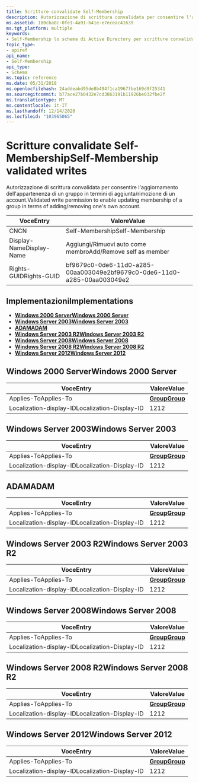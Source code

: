 ```yaml
---
title: Scritture convalidate Self-Membership
description: Autorizzazione di scrittura convalidata per consentire l'aggiornamento dell'appartenenza di un gruppo in termini di aggiunta/rimozione di un account.
ms.assetid: 180cba0c-0fe1-4a91-b41e-e7eceac41639
ms.tgt_platform: multiple
keywords:
- Self-Membership lo schema di Active Directory per scritture convalidate
topic_type:
- apiref
api_name:
- Self-Membership
api_type:
- Schema
ms.topic: reference
ms.date: 05/31/2018
ms.openlocfilehash: 24addeabd95de8b494f1ca1967fbe169d9f25341
ms.sourcegitcommit: b77ace27b0432e7cd3863191b11926be032fbe2f
ms.translationtype: MT
ms.contentlocale: it-IT
ms.lasthandoff: 12/14/2020
ms.locfileid: "103965065"
---
```

# <a name="self-membership-validated-writes"></a><span data-ttu-id="d3381-104">Scritture convalidate Self-Membership</span><span class="sxs-lookup"><span data-stu-id="d3381-104">Self-Membership validated writes</span></span>

<span data-ttu-id="d3381-105">Autorizzazione di scrittura convalidata per consentire l'aggiornamento dell'appartenenza di un gruppo in termini di aggiunta/rimozione di un account.</span><span class="sxs-lookup"><span data-stu-id="d3381-105">Validated write permission to enable updating membership of a group in terms of adding/removing one's own account.</span></span>



| <span data-ttu-id="d3381-106">Voce</span><span class="sxs-lookup"><span data-stu-id="d3381-106">Entry</span></span> | <span data-ttu-id="d3381-107">Valore</span><span class="sxs-lookup"><span data-stu-id="d3381-107">Value</span></span> |
|--------------|--------------------------------------|
| <span data-ttu-id="d3381-108">CN</span><span class="sxs-lookup"><span data-stu-id="d3381-108">CN</span></span>           | <span data-ttu-id="d3381-109">Self-Membership</span><span class="sxs-lookup"><span data-stu-id="d3381-109">Self-Membership</span></span>                      |
| <span data-ttu-id="d3381-110">Display-Name</span><span class="sxs-lookup"><span data-stu-id="d3381-110">Display-Name</span></span> | <span data-ttu-id="d3381-111">Aggiungi/Rimuovi auto come membro</span><span class="sxs-lookup"><span data-stu-id="d3381-111">Add/Remove self as member</span></span>            |
| <span data-ttu-id="d3381-112">Rights-GUID</span><span class="sxs-lookup"><span data-stu-id="d3381-112">Rights-GUID</span></span>  | <span data-ttu-id="d3381-113">bf9679c0-0de6-11d0-a285-00aa003049e2</span><span class="sxs-lookup"><span data-stu-id="d3381-113">bf9679c0-0de6-11d0-a285-00aa003049e2</span></span> |



## <a name="implementations"></a><span data-ttu-id="d3381-114">Implementazioni</span><span class="sxs-lookup"><span data-stu-id="d3381-114">Implementations</span></span>

-   [<span data-ttu-id="d3381-115">**Windows 2000 Server**</span><span class="sxs-lookup"><span data-stu-id="d3381-115">**Windows 2000 Server**</span></span>](#windows-2000-server)
-   [<span data-ttu-id="d3381-116">**Windows Server 2003**</span><span class="sxs-lookup"><span data-stu-id="d3381-116">**Windows Server 2003**</span></span>](#windows-server-2003)
-   [<span data-ttu-id="d3381-117">**ADAM**</span><span class="sxs-lookup"><span data-stu-id="d3381-117">**ADAM**</span></span>](#adam)
-   [<span data-ttu-id="d3381-118">**Windows Server 2003 R2**</span><span class="sxs-lookup"><span data-stu-id="d3381-118">**Windows Server 2003 R2**</span></span>](#windows-server-2003-r2)
-   [<span data-ttu-id="d3381-119">**Windows Server 2008**</span><span class="sxs-lookup"><span data-stu-id="d3381-119">**Windows Server 2008**</span></span>](#windows-server-2008)
-   [<span data-ttu-id="d3381-120">**Windows Server 2008 R2**</span><span class="sxs-lookup"><span data-stu-id="d3381-120">**Windows Server 2008 R2**</span></span>](#windows-server-2008-r2)
-   [<span data-ttu-id="d3381-121">**Windows Server 2012**</span><span class="sxs-lookup"><span data-stu-id="d3381-121">**Windows Server 2012**</span></span>](#windows-server-2012)

## <a name="windows-2000-server"></a><span data-ttu-id="d3381-122">Windows 2000 Server</span><span class="sxs-lookup"><span data-stu-id="d3381-122">Windows 2000 Server</span></span>



| <span data-ttu-id="d3381-123">Voce</span><span class="sxs-lookup"><span data-stu-id="d3381-123">Entry</span></span> | <span data-ttu-id="d3381-124">Valore</span><span class="sxs-lookup"><span data-stu-id="d3381-124">Value</span></span> |
|-------------------------|-------------------------------------|
| <span data-ttu-id="d3381-125">Applies-To</span><span class="sxs-lookup"><span data-stu-id="d3381-125">Applies-To</span></span>              | [<span data-ttu-id="d3381-126">**Group**</span><span class="sxs-lookup"><span data-stu-id="d3381-126">**Group**</span></span>](c-group.md)<br/> |
| <span data-ttu-id="d3381-127">Localization-display-ID</span><span class="sxs-lookup"><span data-stu-id="d3381-127">Localization-Display-ID</span></span> | <span data-ttu-id="d3381-128">12</span><span class="sxs-lookup"><span data-stu-id="d3381-128">12</span></span>                                  |



## <a name="windows-server-2003"></a><span data-ttu-id="d3381-129">Windows Server 2003</span><span class="sxs-lookup"><span data-stu-id="d3381-129">Windows Server 2003</span></span>



| <span data-ttu-id="d3381-130">Voce</span><span class="sxs-lookup"><span data-stu-id="d3381-130">Entry</span></span> | <span data-ttu-id="d3381-131">Valore</span><span class="sxs-lookup"><span data-stu-id="d3381-131">Value</span></span> |
|-------------------------|-------------------------------------|
| <span data-ttu-id="d3381-132">Applies-To</span><span class="sxs-lookup"><span data-stu-id="d3381-132">Applies-To</span></span>              | [<span data-ttu-id="d3381-133">**Group**</span><span class="sxs-lookup"><span data-stu-id="d3381-133">**Group**</span></span>](c-group.md)<br/> |
| <span data-ttu-id="d3381-134">Localization-display-ID</span><span class="sxs-lookup"><span data-stu-id="d3381-134">Localization-Display-ID</span></span> | <span data-ttu-id="d3381-135">12</span><span class="sxs-lookup"><span data-stu-id="d3381-135">12</span></span>                                  |



## <a name="adam"></a><span data-ttu-id="d3381-136">ADAM</span><span class="sxs-lookup"><span data-stu-id="d3381-136">ADAM</span></span>



| <span data-ttu-id="d3381-137">Voce</span><span class="sxs-lookup"><span data-stu-id="d3381-137">Entry</span></span> | <span data-ttu-id="d3381-138">Valore</span><span class="sxs-lookup"><span data-stu-id="d3381-138">Value</span></span> |
|-------------------------|-------------------------------------|
| <span data-ttu-id="d3381-139">Applies-To</span><span class="sxs-lookup"><span data-stu-id="d3381-139">Applies-To</span></span>              | [<span data-ttu-id="d3381-140">**Group**</span><span class="sxs-lookup"><span data-stu-id="d3381-140">**Group**</span></span>](c-group.md)<br/> |
| <span data-ttu-id="d3381-141">Localization-display-ID</span><span class="sxs-lookup"><span data-stu-id="d3381-141">Localization-Display-ID</span></span> | <span data-ttu-id="d3381-142">12</span><span class="sxs-lookup"><span data-stu-id="d3381-142">12</span></span>                                  |



## <a name="windows-server-2003-r2"></a><span data-ttu-id="d3381-143">Windows Server 2003 R2</span><span class="sxs-lookup"><span data-stu-id="d3381-143">Windows Server 2003 R2</span></span>



| <span data-ttu-id="d3381-144">Voce</span><span class="sxs-lookup"><span data-stu-id="d3381-144">Entry</span></span> | <span data-ttu-id="d3381-145">Valore</span><span class="sxs-lookup"><span data-stu-id="d3381-145">Value</span></span> |
|-------------------------|-------------------------------------|
| <span data-ttu-id="d3381-146">Applies-To</span><span class="sxs-lookup"><span data-stu-id="d3381-146">Applies-To</span></span>              | [<span data-ttu-id="d3381-147">**Group**</span><span class="sxs-lookup"><span data-stu-id="d3381-147">**Group**</span></span>](c-group.md)<br/> |
| <span data-ttu-id="d3381-148">Localization-display-ID</span><span class="sxs-lookup"><span data-stu-id="d3381-148">Localization-Display-ID</span></span> | <span data-ttu-id="d3381-149">12</span><span class="sxs-lookup"><span data-stu-id="d3381-149">12</span></span>                                  |



## <a name="windows-server-2008"></a><span data-ttu-id="d3381-150">Windows Server 2008</span><span class="sxs-lookup"><span data-stu-id="d3381-150">Windows Server 2008</span></span>



| <span data-ttu-id="d3381-151">Voce</span><span class="sxs-lookup"><span data-stu-id="d3381-151">Entry</span></span> | <span data-ttu-id="d3381-152">Valore</span><span class="sxs-lookup"><span data-stu-id="d3381-152">Value</span></span> |
|-------------------------|-------------------------------------|
| <span data-ttu-id="d3381-153">Applies-To</span><span class="sxs-lookup"><span data-stu-id="d3381-153">Applies-To</span></span>              | [<span data-ttu-id="d3381-154">**Group**</span><span class="sxs-lookup"><span data-stu-id="d3381-154">**Group**</span></span>](c-group.md)<br/> |
| <span data-ttu-id="d3381-155">Localization-display-ID</span><span class="sxs-lookup"><span data-stu-id="d3381-155">Localization-Display-ID</span></span> | <span data-ttu-id="d3381-156">12</span><span class="sxs-lookup"><span data-stu-id="d3381-156">12</span></span>                                  |



## <a name="windows-server-2008-r2"></a><span data-ttu-id="d3381-157">Windows Server 2008 R2</span><span class="sxs-lookup"><span data-stu-id="d3381-157">Windows Server 2008 R2</span></span>



| <span data-ttu-id="d3381-158">Voce</span><span class="sxs-lookup"><span data-stu-id="d3381-158">Entry</span></span> | <span data-ttu-id="d3381-159">Valore</span><span class="sxs-lookup"><span data-stu-id="d3381-159">Value</span></span> |
|-------------------------|-------------------------------------|
| <span data-ttu-id="d3381-160">Applies-To</span><span class="sxs-lookup"><span data-stu-id="d3381-160">Applies-To</span></span>              | [<span data-ttu-id="d3381-161">**Group**</span><span class="sxs-lookup"><span data-stu-id="d3381-161">**Group**</span></span>](c-group.md)<br/> |
| <span data-ttu-id="d3381-162">Localization-display-ID</span><span class="sxs-lookup"><span data-stu-id="d3381-162">Localization-Display-ID</span></span> | <span data-ttu-id="d3381-163">12</span><span class="sxs-lookup"><span data-stu-id="d3381-163">12</span></span>                                  |



## <a name="windows-server-2012"></a><span data-ttu-id="d3381-164">Windows Server 2012</span><span class="sxs-lookup"><span data-stu-id="d3381-164">Windows Server 2012</span></span>



| <span data-ttu-id="d3381-165">Voce</span><span class="sxs-lookup"><span data-stu-id="d3381-165">Entry</span></span> | <span data-ttu-id="d3381-166">Valore</span><span class="sxs-lookup"><span data-stu-id="d3381-166">Value</span></span> |
|-------------------------|-------------------------------------|
| <span data-ttu-id="d3381-167">Applies-To</span><span class="sxs-lookup"><span data-stu-id="d3381-167">Applies-To</span></span>              | [<span data-ttu-id="d3381-168">**Group**</span><span class="sxs-lookup"><span data-stu-id="d3381-168">**Group**</span></span>](c-group.md)<br/> |
| <span data-ttu-id="d3381-169">Localization-display-ID</span><span class="sxs-lookup"><span data-stu-id="d3381-169">Localization-Display-ID</span></span> | <span data-ttu-id="d3381-170">12</span><span class="sxs-lookup"><span data-stu-id="d3381-170">12</span></span>                                  |



 

 





